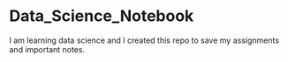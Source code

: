 # Data_Science_Notebook
I am learning data science and I created this repo to save my assignments and important notes.

